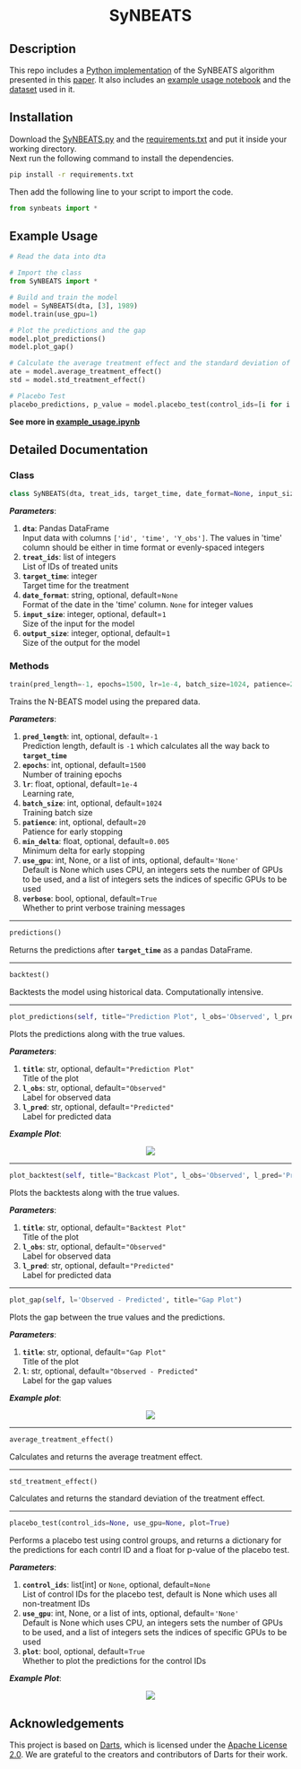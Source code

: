 <h1 align="center">SyNBEATS</h1>

## Description
This repo includes a [Python implementation](./SyNBEATS.py) of the SyNBEATS algorithm presented in this [paper](https://arxiv.org/abs/2208.03489). It also includes an [example usage notebook](./example_usage) and the [dataset](./smoking_data) used in it. 

## Installation
Download the [SyNBEATS.py](./SyNBEATS.py) and the [requirements.txt](./requirements.txt) and put it inside your working directory. \
Next run the following command to install the dependencies.
```bash
pip install -r requirements.txt
```
Then add the following line to your script to import the code. 
```python
from synbeats import *
```


## Example Usage

```python
# Read the data into dta

# Import the class
from SyNBEATS import *

# Build and train the model
model = SyNBEATS(dta, [3], 1989)
model.train(use_gpu=1)

# Plot the predictions and the gap
model.plot_predictions()
model.plot_gap()

# Calculate the average treatment effect and the standard deviation of the treatment effects
ate = model.average_treatment_effect()
std = model.std_treatment_effect()

# Placebo Test
placebo_predictions, p_value = model.placebo_test(control_ids=[i for i in range(4,15)], use_gpu=1)
```
**See more in [example_usage.ipynb](./example_usage.ipynb)**

## Detailed Documentation

### Class
```python
class SyNBEATS(dta, treat_ids, target_time, date_format=None, input_size=1, output_size=1)
```
**_Parameters_**:
1. **`dta`**: Pandas DataFrame\
Input data with columns `['id', 'time', 'Y_obs']`. The values in 'time' column should be either in time format or evenly-spaced integers
2. **`treat_ids`**: list of integers\
List of IDs of treated units
3. **`target_time`**: integer\
Target time for the treatment
4. **`date_format`**: string, optional, default=`None`\
Format of the date in the 'time' column. `None` for integer values
5. **`input_size`**: integer, optional, default=`1`\
Size of the input for the model
6. **`output_size`**: integer, optional, default=`1`\
Size of the output for the model

### Methods
```python
train(pred_length=-1, epochs=1500, lr=1e-4, batch_size=1024, patience=20, min_delta=0.005, use_gpu=None, verbose=True)
```
Trains the N-BEATS model using the prepared data.

**_Parameters_**:
1. **`pred_length`**: int, optional,  default=`-1`\
Prediction length, default is `-1` which calculates all the way back to **`target_time`**
2. **`epochs`**: int, optional, default=`1500`\
Number of training epochs
3. **`lr`**: float, optional, default=`1e-4`\
Learning rate,
4. **`batch_size`**: int, optional, default=`1024`\
Training batch size
5. **`patience`**: int, optional, default=`20`\
Patience for early stopping
6. **`min_delta`**: float, optional, default=`0.005`\
Minimum delta for early stopping
7. **`use_gpu`**: int, None, or a list of ints, optional, default=`'None'`\
Default is None which uses CPU, an integers sets the number of GPUs to be used, and a list of integers sets the indices of specific GPUs to be used
8. **`verbose`**: bool, optional, default=`True`\
Whether to print verbose training messages

---

```python
predictions()
```
Returns the predictions after **`target_time`** as a pandas DataFrame.

---

```python
backtest()
```
Backtests the model using historical data. Computationally intensive.

---

```python
plot_predictions(self, title="Prediction Plot", l_obs='Observed', l_pred='Predicted')
```
Plots the predictions along with the true values.

**_Parameters_**:
1. **`title`**: str, optional, default=`"Prediction Plot"`\
Title of the plot
2. **`l_obs`**: str, optional, default=`"Observed"`\
Label for observed data
3. **`l_pred`**: str, optional, default=`"Predicted"`\
Label for predicted data

**_Example Plot_**:
<p align="center">
  <img src="https://github.com/Crabtain959/SyNBEATS/blob/f4923a163145e424f8152ce6e67793c88e48f0dc/plots/predictions.png">
</p>

---

```python
plot_backtest(self, title="Backcast Plot", l_obs='Observed', l_pred='Predicted')
```
Plots the backtests along with the true values.

**_Parameters_**:
1. **`title`**: str, optional, default=`"Backtest Plot"`\
Title of the plot
2. **`l_obs`**: str, optional, default=`"Observed"`\
Label for observed data
3. **`l_pred`**: str, optional, default=`"Predicted"`\
Label for predicted data

---

```python
plot_gap(self, l='Observed - Predicted', title="Gap Plot")
```
Plots the gap between the true values and the predictions.

**_Parameters_**:
1. **`title`**: str, optional, default=`"Gap Plot"`\
Title of the plot
2. **`l`**: str, optional, default=`"Observed - Predicted"`\
Label for the gap values

**_Example plot_**:

<p align="center">
  <img src="https://github.com/Crabtain959/SyNBEATS/blob/f4923a163145e424f8152ce6e67793c88e48f0dc/plots/gap.png">
</p>

---

```python
average_treatment_effect()
```
Calculates and returns the average treatment effect.

---

```python
std_treatment_effect()
```
Calculates and returns the standard deviation of the treatment effect.

---

```python
placebo_test(control_ids=None, use_gpu=None, plot=True)
```
Performs a placebo test using control groups, and returns a dictionary for the predictions for each contrl ID and a float for p-value of the placebo test.

**_Parameters_**:
1. **`control_ids`**: list[int] or `None`, optional, default=`None`\
List of control IDs for the placebo test,  default is None which uses all non-treatment IDs
2. **`use_gpu`**: int, None, or a list of ints, optional, default=`'None'`\
Default is None which uses CPU, an integers sets the number of GPUs to be used, and a list of integers sets the indices of specific GPUs to be used
3. **`plot`**: bool, optional, default=`True`\
Whether to plot the predictions for the control IDs

**_Example Plot_**:
<p align="center">
  <img src="https://github.com/Crabtain959/SyNBEATS/blob/f4923a163145e424f8152ce6e67793c88e48f0dc/plots/placebo.png">
</p>

## Acknowledgements

This project is based on [Darts](https://github.com/unit8co/darts), which is licensed under the [Apache License 2.0](https://github.com/unit8co/darts/blob/develop/LICENSE). We are grateful to the creators and contributors of Darts for their work.
